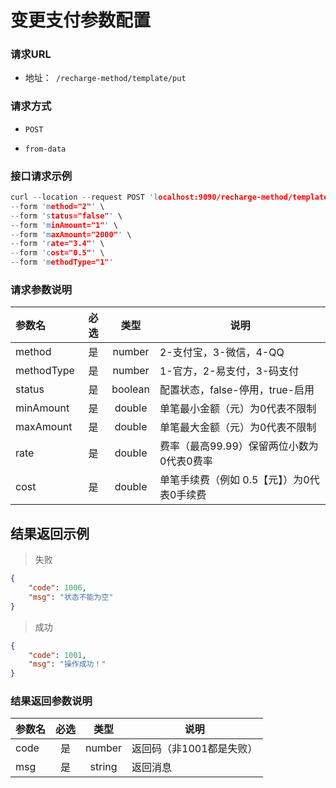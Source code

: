 # 变更支付参数配置

### 请求URL
- 地址：` /recharge-method/template/put`

### 请求方式

- `POST`

- `from-data`


### 接口请求示例
```c
curl --location --request POST 'localhost:9090/recharge-method/template/put' \
--form 'method="2"' \
--form 'status="false"' \
--form 'minAmount="1"' \
--form 'maxAmount="2000"' \
--form 'rate="3.4"' \
--form 'cost="0.5"' \
--form 'methodType="1"'
```

### 请求参数说明
| 参数名     | 必选 |  类型   | 说明                                       |
| :--------- | :--: | :-----: | ------------------------------------------ |
| method     |  是  | number  | 2-支付宝，3-微信，4-QQ                     |
| methodType |  是  | number  | 1-官方，2-易支付，3-码支付                 |
| status     |  是  | boolean | 配置状态，false-停用，true-启用            |
| minAmount  |  是  | double  | 单笔最小金额（元）为0代表不限制            |
| maxAmount  |  是  | double  | 单笔最大金额（元）为0代表不限制            |
| rate       |  是  | double  | 费率（最高99.99）保留两位小数为0代表0费率  |
| cost       |  是  | double  | 单笔手续费（例如 0.5【元】）为0代表0手续费 |

## 结果返回示例
> 失败

```json
{
    "code": 1006,
    "msg": "状态不能为空"
}
```
> 成功

```json
{
    "code": 1001,
    "msg": "操作成功！"
}
```

### 结果返回参数说明
| 参数名 | 必选 |  类型  | 说明                     |
| :----- | :--: | :----: | ------------------------ |
| code   |  是  | number | 返回码（非1001都是失败） |
| msg    |  是  | string | 返回消息                 |

